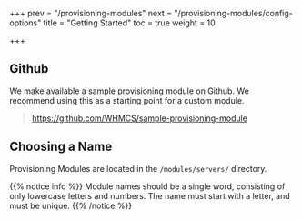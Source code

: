 +++
prev = "/provisioning-modules"
next = "/provisioning-modules/config-options"
title = "Getting Started"
toc = true
weight = 10

+++

## Github

We make available a sample provisioning module on Github. We recommend using this as a starting point for a custom module.

> https://github.com/WHMCS/sample-provisioning-module

## Choosing a Name

Provisioning Modules are located in the `/modules/servers/` directory.

{{% notice info %}}
Module names should be a single word, consisting of only lowercase letters and numbers. The name must start with a letter, and must be unique.
{{% /notice %}}
